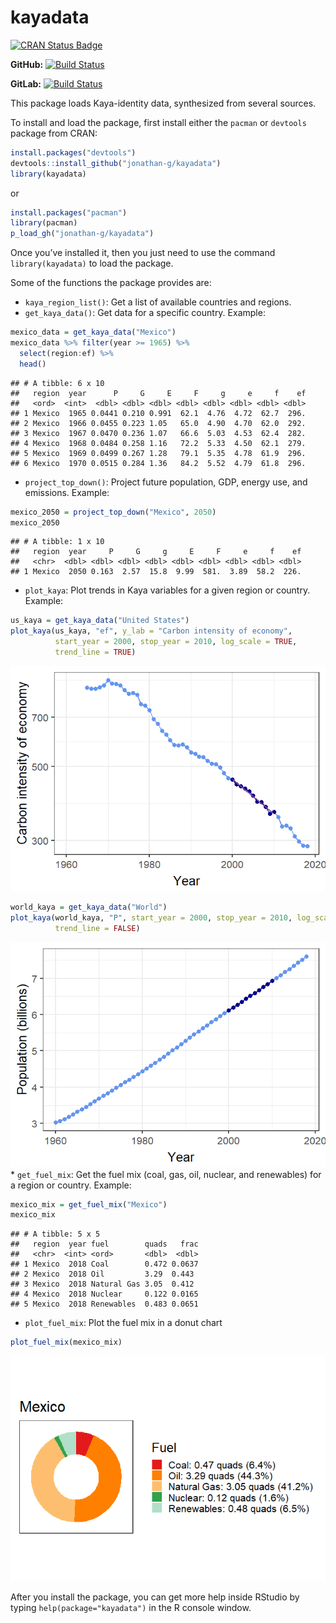 kayadata
========

[![CRAN Status
Badge](https://www.r-pkg.org/badges/version/kayadata)](https://cran.r-project.org/package=kayadata)

**GitHub:** [![Build
Status](https://travis-ci.org/jonathan-g/kayadata.svg?branch=master)](https://github.com/jonathan-g/kayadata/commits/master)

**GitLab:** [![Build
Status](https://gitlab.jgilligan.org/gilligan_teaching/ees_3310/ees_3310_software/kayadata/badges/master/build.svg)](https://gitlab.jgilligan.org/gilligan_teaching/ees_3310/ees_3310_software/kayadata/commits/master)

This package loads Kaya-identity data, synthesized from several sources.

To install and load the package, first install either the `pacman` or
`devtools` package from CRAN:

``` r
install.packages("devtools")
devtools::install_github("jonathan-g/kayadata")
library(kayadata)
```

or

``` r
install.packages("pacman")
library(pacman)
p_load_gh("jonathan-g/kayadata")
```

Once you’ve installed it, then you just need to use the command
`library(kayadata)` to load the package.

Some of the functions the package provides are:

-   `kaya_region_list()`: Get a list of available countries and regions.
-   `get_kaya_data()`: Get data for a specific country. Example:

``` r
mexico_data = get_kaya_data("Mexico") 
mexico_data %>% filter(year >= 1965) %>% 
  select(region:ef) %>%
  head()
```

    ## # A tibble: 6 x 10
    ##   region  year      P     G     E     F     g     e     f    ef
    ##   <ord>  <int>  <dbl> <dbl> <dbl> <dbl> <dbl> <dbl> <dbl> <dbl>
    ## 1 Mexico  1965 0.0441 0.210 0.991  62.1  4.76  4.72  62.7  296.
    ## 2 Mexico  1966 0.0455 0.223 1.05   65.0  4.90  4.70  62.0  292.
    ## 3 Mexico  1967 0.0470 0.236 1.07   66.6  5.03  4.53  62.4  282.
    ## 4 Mexico  1968 0.0484 0.258 1.16   72.2  5.33  4.50  62.1  279.
    ## 5 Mexico  1969 0.0499 0.267 1.28   79.1  5.35  4.78  61.9  296.
    ## 6 Mexico  1970 0.0515 0.284 1.36   84.2  5.52  4.79  61.8  296.

-   `project_top_down()`: Project future population, GDP, energy use,
    and emissions. Example:

``` r
mexico_2050 = project_top_down("Mexico", 2050)
mexico_2050
```

    ## # A tibble: 1 x 10
    ##   region  year     P     G     g     E     F     e     f    ef
    ##   <chr>  <dbl> <dbl> <dbl> <dbl> <dbl> <dbl> <dbl> <dbl> <dbl>
    ## 1 Mexico  2050 0.163  2.57  15.8  9.99  581.  3.89  58.2  226.

-   `plot_kaya`: Plot trends in Kaya variables for a given region or
    country. Example:

``` r
us_kaya = get_kaya_data("United States")
plot_kaya(us_kaya, "ef", y_lab = "Carbon intensity of economy",
          start_year = 2000, stop_year = 2010, log_scale = TRUE,
          trend_line = TRUE)
```

![](README_files/figure-markdown_github/plot-kaya-1.png)

``` r
world_kaya = get_kaya_data("World")
plot_kaya(world_kaya, "P", start_year = 2000, stop_year = 2010, log_scale = FALSE,
          trend_line = FALSE)
```

![](README_files/figure-markdown_github/plot-kaya-world-1.png) \*
`get_fuel_mix`: Get the fuel mix (coal, gas, oil, nuclear, and
renewables) for a region or country. Example:

``` r
mexico_mix = get_fuel_mix("Mexico")
mexico_mix
```

    ## # A tibble: 5 x 5
    ##   region  year fuel        quads   frac
    ##   <chr>  <int> <ord>       <dbl>  <dbl>
    ## 1 Mexico  2018 Coal        0.472 0.0637
    ## 2 Mexico  2018 Oil         3.29  0.443 
    ## 3 Mexico  2018 Natural Gas 3.05  0.412 
    ## 4 Mexico  2018 Nuclear     0.122 0.0165
    ## 5 Mexico  2018 Renewables  0.483 0.0651

-   `plot_fuel_mix`: Plot the fuel mix in a donut chart

``` r
plot_fuel_mix(mexico_mix)
```

![](README_files/figure-markdown_github/plot-fuel-mix-1.png)

After you install the package, you can get more help inside RStudio by
typing `help(package="kayadata")` in the R console window.
